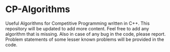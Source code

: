# CP-Algorithms
Useful Algorithms for Competitive Programming written in C++. This repository will be updated to add more content.
Feel free to add any algorithm that is missing.
Also in case of any bug in the code, please report.
Problem statements of some lesser known problems will be provided in the code.
